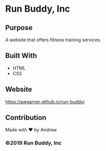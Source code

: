 # Run Buddy, Inc

## Purpose

A website that offers fitness training services.

## Built With

- HTML
- CSS

## Website

https://awgarner.github.io/run-buddy/

## Contribution

Made with ❤️ by Andrew

### ©️2019 Run Buddy, Inc
